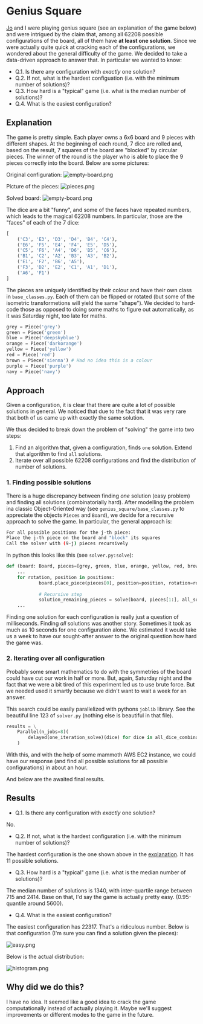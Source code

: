 # Genius Square

[Jo](https://github.com/jd12006) and I were playing genius square (see an explanation of the game below) and were intrigued by the claim that, among all 62208 possible configurations of the board, all of them have <b>at least one solution</b>.
Since we were actually quite quick at cracking each of the configurations, we wondered about the general difficulty of the game. We decided to take a data-driven approach to answer that. In particular we wanted to know:

- Q.1. Is there any configuration with <i>exactly</i> one solution? 
- Q.2. If not, what is the hardest configuation (i.e. with the minimum number of solutions)?
- Q.3. How hard is a "typical" game (i.e. what is the median number of solutions)?
- Q.4. What is the easiest configuration?

## Explanation

The game is pretty simple. Each player owns a 6x6 board and 9 pieces with different shapes. At the beginning of each round, 7 dice are rolled and, based on the result, 7 squares of the board are "blocked" by circular pieces. The winner of the round is the player who is able to place the 9 pieces correctly into the board. Below are some pictures:

Original configuration:
![empty-board.png](empty-board.png)

Picture of the pieces:
![pieces.png](pieces.png)

Solved board:
![empty-board.png](solved-board.png)

The dice are a bit "funny", and some of the faces have repeated numbers, which leads to the magical 62208 numbers.
In particular, those are the "faces" of each of the 7 dice:

```python
[
    ('C3', 'E3', 'D3', 'D4', 'B4', 'C4'),
    ('E6', 'F5', 'E4', 'F4', 'E5', 'D5'),
    ('C5', 'F6', 'A4', 'D6', 'B5', 'C6'),
    ('B1', 'C2', 'A2', 'B3', 'A3', 'B2'),
    ('E1', 'F2', 'B6', 'A5'),
    ('F3', 'D2', 'E2', 'C1', 'A1', 'D1'),
    ('A6', 'F1')
]
```

The pieces are uniquely identified by their colour and have their own class in `base_classes.py`.
Each of them can be flipped or rotated (but some of the isometric transformetions will yield the same "shape"). We decided to hard-code those as opposed to doing some maths to figure out automatically, as it was Saturday night, too late for maths.
```python
grey = Piece('grey')
green = Piece('green')
blue = Piece('deepskyblue')
orange = Piece('darkorange')
yellow = Piece('yellow')
red = Piece('red')
brown = Piece('sienna') # Had no idea this is a colour
purple = Piece('purple')
navy = Piece('navy')
```

## Approach

Given a configuration, it is clear that there are quite a lot of possible solutions in general. 
We noticed that due to the fact that it was very rare that both of us came up with exactly the same solution.
 
We thus decided to break down the problem of "solving" the game into two steps:

1. Find an algorithm that, given a configuration, finds `one` solution. Extend that algorithm to find `all` solutions.
2. Iterate over all possible 62208 configurations and find the distribution of number of solutions.

### 1. Finding possible solutions

There is a huge discrepancy between finding <i>one</i> solution (easy problem) and finding all solutions (combinatorially hard).
After modelling the problem ina classic Object-Oriented way (see `genius_square/base_classes.py` to appreciate the objects `Pieces` and `Board`),
we decide for a recursive approach to solve the game. In particular, the general approach is:

```bash
For all possible positions for the j-th piece:
Place the j-th piece on the board and "block" its squares
Call the solver with (9-j) pieces recursively
```

In python this looks like this (see `solver.py:solve`):

```python
def (board: Board, pieces=[grey, green, blue, orange, yellow, red, brown, purple, navy])
    ... 
    for rotation, position in positions:
            board.place_piece(pieces[0], position=position, rotation=rotation)
            
            # Recursive step
            solution_remaining_pieces = solve(board, pieces[1:], all_solutions=all_solutions)
    ...
```

Finding one solution for each configuration is really just a question of milliseconds. Finding <i>all</i> solutions was another story.
Sometimes it took as much as 10 seconds for one configuration alone. We estimated it would take us a week to have our sought-after answer to the original question how hard the game was. 

### 2. Iterating over all configuration

Probably some smart mathematics to do with the symmetries of the board could have cut our work in half or more. 
But, again, Saturday night and the fact that we were a bit tired of this experiment led us to use brute force. But we needed used it smartly because we didn't want to wait a week for an answer.

This search could be easily parallelized with pythons `joblib` library. See the beautiful line 123 of `solver.py` (nothing else is beautiful in that file).

```python
results = \
    Parallel(n_jobs=8)(
        delayed(one_iteration_solve)(dice) for dice in all_dice_combinations[:1000]
    )
```

With this, and with the help of some mammoth AWS EC2 instance, we could have our response (and find all possible solutions for all possible configurations) in about an hour.

And below are the awaited final results.

## Results

- Q.1. Is there any configuration with <i>exactly</i> one solution?

No.

 
- Q.2. If not, what is the hardest configuration (i.e. with the minimum number of solutions)?

The hardest configuration is the one shown above in the [explanation](#explanation). It has 11 possible solutions.

- Q.3. How hard is a "typical" game (i.e. what is the median number of solutions)?

The median number of solutions is 1340, with inter-quartile range between 715 and 2414. Base on that, I'd say the game is actually pretty easy. (0.95-quantile around 5600).

- Q.4. What is the easiest configuration?

The easiest configuration has 22317. That's a ridiculous number. Below is that configuration (I'm sure you can find a solution given the pieces):

![easy.png](easy.png)

Below is the actual distribution:

![histogram.png](histogram.png)

## Why did we do this?

I have no idea. It seemed like a good idea to crack the game computationally instead of actually playing it. Maybe we'll suggest improvements or different modes to the game in the future.   
